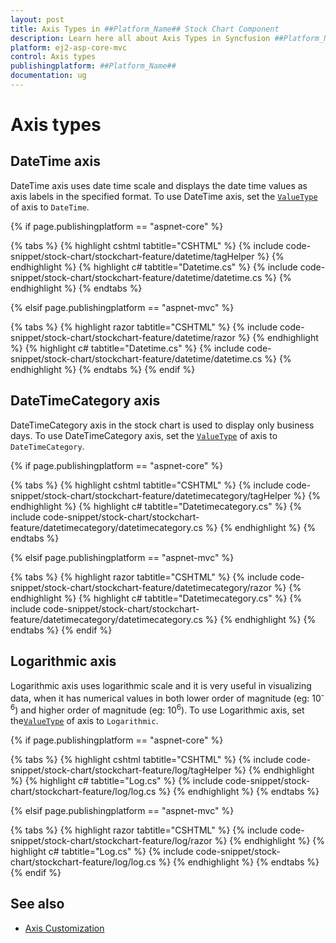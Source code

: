 ```yaml
---
layout: post
title: Axis Types in ##Platform_Name## Stock Chart Component
description: Learn here all about Axis Types in Syncfusion ##Platform_Name## Stock Chart component of Syncfusion Essential JS 2 and more.
platform: ej2-asp-core-mvc
control: Axis types
publishingplatform: ##Platform_Name##
documentation: ug
---
```



# Axis types

## DateTime axis

DateTime axis uses date time scale and displays the date time values as axis labels in the specified format. To use DateTime axis, set the [`ValueType`](https://help.syncfusion.com/cr/aspnetcore-js2/Syncfusion.EJ2.Charts.StockChartStockChartAxis.html#Syncfusion_EJ2_Charts_StockChartStockChartAxis_ValueType) of axis to `DateTime`.

{% if page.publishingplatform == "aspnet-core" %}

{% tabs %}
{% highlight cshtml tabtitle="CSHTML" %}
{% include code-snippet/stock-chart/stockchart-feature/datetime/tagHelper %}
{% endhighlight %}
{% highlight c# tabtitle="Datetime.cs" %}
{% include code-snippet/stock-chart/stockchart-feature/datetime/datetime.cs %}
{% endhighlight %}
{% endtabs %}

{% elsif page.publishingplatform == "aspnet-mvc" %}

{% tabs %}
{% highlight razor tabtitle="CSHTML" %}
{% include code-snippet/stock-chart/stockchart-feature/datetime/razor %}
{% endhighlight %}
{% highlight c# tabtitle="Datetime.cs" %}
{% include code-snippet/stock-chart/stockchart-feature/datetime/datetime.cs %}
{% endhighlight %}
{% endtabs %}
{% endif %}



## DateTimeCategory axis

DateTimeCategory axis in the stock chart is used to display only business days. To use DateTimeCategory axis, set the [`ValueType`](https://help.syncfusion.com/cr/aspnetcore-js2/Syncfusion.EJ2.Charts.StockChartStockChartAxis.html#Syncfusion_EJ2_Charts_StockChartStockChartAxis_ValueType) of axis to `DateTimeCategory`.

{% if page.publishingplatform == "aspnet-core" %}

{% tabs %}
{% highlight cshtml tabtitle="CSHTML" %}
{% include code-snippet/stock-chart/stockchart-feature/datetimecategory/tagHelper %}
{% endhighlight %}
{% highlight c# tabtitle="Datetimecategory.cs" %}
{% include code-snippet/stock-chart/stockchart-feature/datetimecategory/datetimecategory.cs %}
{% endhighlight %}
{% endtabs %}

{% elsif page.publishingplatform == "aspnet-mvc" %}

{% tabs %}
{% highlight razor tabtitle="CSHTML" %}
{% include code-snippet/stock-chart/stockchart-feature/datetimecategory/razor %}
{% endhighlight %}
{% highlight c# tabtitle="Datetimecategory.cs" %}
{% include code-snippet/stock-chart/stockchart-feature/datetimecategory/datetimecategory.cs %}
{% endhighlight %}
{% endtabs %}
{% endif %}



## Logarithmic axis

<!-- markdownlint-disable MD033 -->

Logarithmic axis uses logarithmic scale and it is very useful in visualizing data, when it has numerical values in both lower order of magnitude (eg: 10<sup>-6</sup>) and higher order of magnitude (eg: 10<sup>6</sup>). To use Logarithmic axis, set the[`ValueType`](https://help.syncfusion.com/cr/aspnetcore-js2/Syncfusion.EJ2.Charts.StockChartStockChartAxis.html#Syncfusion_EJ2_Charts_StockChartStockChartAxis_ValueType) of axis to `Logarithmic`.

{% if page.publishingplatform == "aspnet-core" %}

{% tabs %}
{% highlight cshtml tabtitle="CSHTML" %}
{% include code-snippet/stock-chart/stockchart-feature/log/tagHelper %}
{% endhighlight %}
{% highlight c# tabtitle="Log.cs" %}
{% include code-snippet/stock-chart/stockchart-feature/log/log.cs %}
{% endhighlight %}
{% endtabs %}

{% elsif page.publishingplatform == "aspnet-mvc" %}

{% tabs %}
{% highlight razor tabtitle="CSHTML" %}
{% include code-snippet/stock-chart/stockchart-feature/log/razor %}
{% endhighlight %}
{% highlight c# tabtitle="Log.cs" %}
{% include code-snippet/stock-chart/stockchart-feature/log/log.cs %}
{% endhighlight %}
{% endtabs %}
{% endif %}



## See also

* [Axis Customization](./axis-customization/)